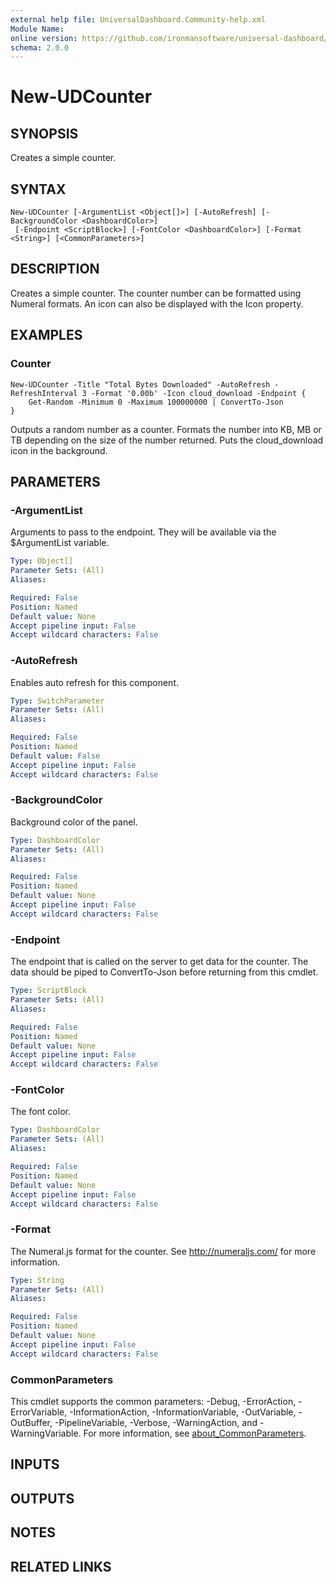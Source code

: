 ```yaml
---
external help file: UniversalDashboard.Community-help.xml
Module Name:
online version: https://github.com/ironmansoftware/universal-dashboard/blob/master/src/UniversalDashboard/Help/New-UDCounter.md
schema: 2.0.0
---
```


# New-UDCounter

## SYNOPSIS
Creates a simple counter.

## SYNTAX

```
New-UDCounter [-ArgumentList <Object[]>] [-AutoRefresh] [-BackgroundColor <DashboardColor>]
 [-Endpoint <ScriptBlock>] [-FontColor <DashboardColor>] [-Format <String>] [<CommonParameters>]
```

## DESCRIPTION
Creates a simple counter.
The counter number can be formatted using Numeral formats.
An icon can also be displayed with the Icon property.

## EXAMPLES

### Counter
```
New-UDCounter -Title "Total Bytes Downloaded" -AutoRefresh -RefreshInterval 3 -Format '0.00b' -Icon cloud_download -Endpoint {
	Get-Random -Minimum 0 -Maximum 100000000 | ConvertTo-Json
}
```

Outputs a random number as a counter.
Formats the number into KB, MB or TB depending on the size of the number returned.
Puts the cloud_download icon in the background.

## PARAMETERS

### -ArgumentList
Arguments to pass to the endpoint.
They will be available via the $ArgumentList variable.

```yaml
Type: Object[]
Parameter Sets: (All)
Aliases:

Required: False
Position: Named
Default value: None
Accept pipeline input: False
Accept wildcard characters: False
```

### -AutoRefresh
Enables auto refresh for this component.

```yaml
Type: SwitchParameter
Parameter Sets: (All)
Aliases:

Required: False
Position: Named
Default value: False
Accept pipeline input: False
Accept wildcard characters: False
```

### -BackgroundColor
Background color of the panel.

```yaml
Type: DashboardColor
Parameter Sets: (All)
Aliases:

Required: False
Position: Named
Default value: None
Accept pipeline input: False
Accept wildcard characters: False
```

### -Endpoint
The endpoint that is called on the server to get data for the counter.
The data should be piped to ConvertTo-Json before returning from this cmdlet.

```yaml
Type: ScriptBlock
Parameter Sets: (All)
Aliases:

Required: False
Position: Named
Default value: None
Accept pipeline input: False
Accept wildcard characters: False
```

### -FontColor
The font color.

```yaml
Type: DashboardColor
Parameter Sets: (All)
Aliases:

Required: False
Position: Named
Default value: None
Accept pipeline input: False
Accept wildcard characters: False
```

### -Format
The Numeral.js format for the counter.
See http://numeraljs.com/ for more information.

```yaml
Type: String
Parameter Sets: (All)
Aliases:

Required: False
Position: Named
Default value: None
Accept pipeline input: False
Accept wildcard characters: False
```

### CommonParameters
This cmdlet supports the common parameters: -Debug, -ErrorAction, -ErrorVariable, -InformationAction, -InformationVariable, -OutVariable, -OutBuffer, -PipelineVariable, -Verbose, -WarningAction, and -WarningVariable. For more information, see [about_CommonParameters](http://go.microsoft.com/fwlink/?LinkID=113216).

## INPUTS

## OUTPUTS

## NOTES

## RELATED LINKS
